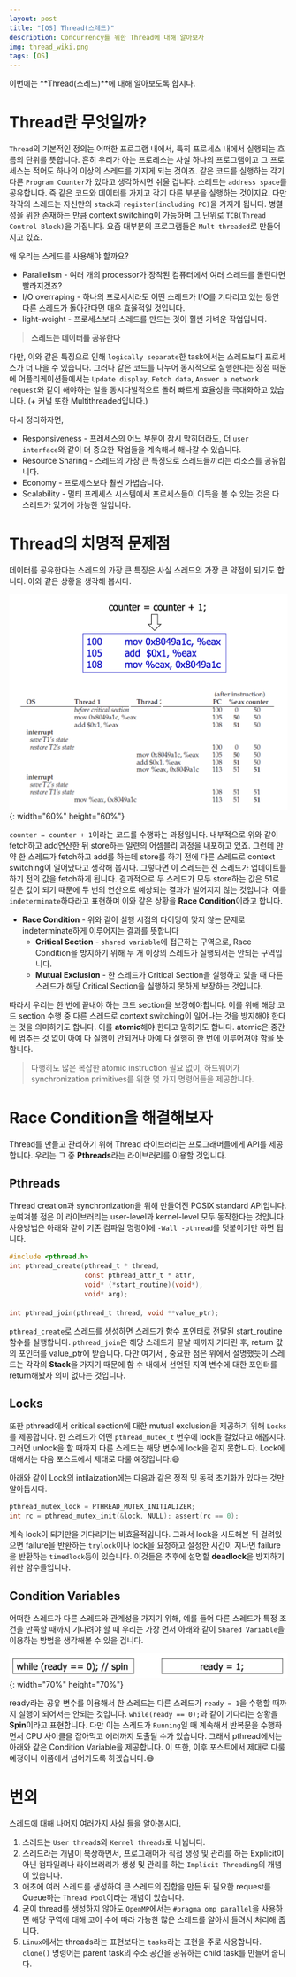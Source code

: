 ```yaml
---
layout: post
title: "[OS] Thread(스레드)"
description: Concurrency를 위한 Thread에 대해 알아보자
img: thread_wiki.png
tags: [OS]
---
```


이번에는 **Thread(스레드)**에 대해 알아보도록 합시다.

# Thread란 무엇일까?

`Thread`의 기본적인 정의는 어떠한 프로그램 내에서, 특히 프로세스 내에서 실행되는 흐름의 단위를 뜻합니다. 흔히 우리가 아는 프로레스는 사실 하나의 프로그램이고 그 프로세스는 적어도 하나의 이상의 스레드를 가지게 되는 것이죠. 같은 코드를 실행하는 각기 다른 `Program Counter`가 있다고 생각하시면 쉬울 겁니다. 스레드는 `address space`를 공유합니다. 즉 같은 코드와 데이터를 가지고 각기 다른 부분을 실행하는 것이지요. 다만 각각의 스레드는 자신만의 `stack`과 `register(including PC)`을 가지게 됩니다. 병렬성을 위한 존재하는 만큼 context switching이 가능하며 그 단위로 `TCB(Thread Control Block)`을 가집니다. 요즘 대부분의 프로그램들은 `Mult-threaded`로 만들어지고 있죠.

왜 우리는 스레드를 사용해야 할까요?

- Parallelism - 여러 개의 processor가 장착된 컴퓨터에서 여러 스레드를 돌린다면 빨라지겠죠?
- I/O overraping - 하나의 프로세서라도 어떤 스레드가 I/O를 기다리고 있는 동안 다른 스레드가 돌아간다면 매우 효율적일 것입니다.
- light-weight - 프로세스보다 스레드를 만드는 것이 훨씬 가벼운 작업입니다.

> **스레드는 데이터를 공유한다**

다만, 이와 같은 특징으로 인해 `logically separate`한 task에서는 스레드보다 프로세스가 더 나을 수 있습니다. 그러나 같은 코드를 나누어 동시적으로 실행한다는 장점 때문에 어플리케이션들에서는 `Update display`, `Fetch data`, `Answer a network request`와 같이 해야하는 일을 동시다발적으로 돌려 빠르게 효율성을 극대화하고 있습니다.
(+ 커널 또한 Multithreaded입니다.)

다시 정리하자면,

- Responsiveness - 프레세스의 어느 부분이 잠시 막히더라도, 더 `user interface`와 같이 더 중요한 작업들을 계속해서 해나갈 수 있습니다.
- Resource Sharing - 스레드의 가장 큰 특징으로 스레드들끼리는 리소스를 공유합니다.
- Economy - 프로세스보다 훨씬 가볍습니다.
- Scalability - 멀티 프레세스 시스템에서 프로세스들이 이득을 볼 수 있는 것은 다 스레드가 있기에 가능한 일입니다.

# Thread의 치명적 문제점

데이터를 공유한다는 스레드의 가장 큰 특징은 사실 스레드의 가장 큰 약점이 되기도 합니다.
아와 같은 상황을 생각해 봅시다.

![uncontrolled_scheduling](/assets/img/os_thread/uncontrolled_scheduling.png){: width="60%" height="60%"}

`counter = counter + 1`이라는 코드를 수행하는 과정입니다. 내부적으로 위와 같이 fetch하고 add연산한 뒤 store하는 일련의 어셈블리 과정을 내포하고 있죠. 그런데 만약 한 스레드가 fetch하고 add를 하는데 store를 하기 전에 다른 스레드로 context switching이 일어났다고 생각해 봅시다. 그렇다면 이 스레드는 전 스레드가 업데이트를 하기 전의 값을 fetch하게 됩니다. 결과적으로 두 스레드가 모두 store하는 값은 51로 같은 값이 되기 때문에 두 번의 연산으로 예상되는 결과가 벌어지지 않는 것입니다. 이를 `indeterminate`하다라고 표현하며 이와 같은 상황을 **Race Condition**이라고 합니다.

- **Race Condition** - 위와 같이 실행 시점의 타이밍이 맞지 않는 문제로 indeterminate하게 이루어지는 결과를 뜻합니다
  - **Critical Section** - `shared variable`에 접근하는 구역으로, Race Condition을 방지하기 위해 두 개 이상의 스레드가 실행되서는 안되는 구역입니다.
  - **Mutual Exclusion** - 한 스레드가 Critical Section을 실행하고 있을 때 다른 스레드가 해당 Critical Section을 실행하지 못하게 보장하는 것입니다.

따라서 우리는 한 번에 끝내야 하는 코드 section을 보장해야합니다. 이를 위해 해당 코드 section 수행 중 다른 스레드로 context switching이 일어나는 것을 방지해야 한다는 것을 의미하기도 합니다. 이를 **atomic**해야 한다고 말하기도 합니다. atomic은 중간에 멈추는 것 없이 아예 다 실행이 안되거나 아예 다 실행히 한 번에 이루어져야 함을 뜻합니다.

> 다행히도 많은 복잡한 atomic instruction 필요 없이, 하드웨어가 synchronization primitives를 위한 몇 가지 명령어들을 제공합니다.

# Race Condition을 해결해보자

Thread를 만들고 관리하기 위해 Thread 라이브러리는 프로그래머들에게 API를 제공합니다. 우리는 그 중 **Pthreads**라는 라이브러리를 이용할 것입니다.

## Pthreads

Thread creation과 synchronization을 위해 만들어진 POSIX standard API입니다. 눈여겨볼 점은 이 라이브러리는 user-level과 kernel-level 모두 동작한다는 것입니다. 사용방법은 아래와 같이 기존 컴파일 명령어에 `-Wall -pthread`를 덧붙이기만 하면 됩니다.

```c
#include <pthread.h>
int pthread_create(pthread_t * thread,
                   const pthread_attr_t * attr,
                   void* (*start_routine)(void*),
                   void* arg);

int pthread_join(pthread_t thread, void **value_ptr);
```

`pthread_create`로 스레드를 생성하면 스레드가 함수 포인터로 전달된 start_routine 함수를 실행합니다. `pthread_join`은 해당 스레드가 끝날 때까지 기다린 후, return 값의 포인터를 value_ptr에 받습니다. 다만 여기서 , 중요한 점은 위에서 설명했듯이 스레드는 각각의 **Stack**을 가지기 때문에 함 수 내에서 선언된 지역 변수에 대한 포인터를 return해봤자 의미 없다는 것입니다.

## Locks

또한 pthread에서 critical section에 대한 mutual exclusion을 제공하기 위해 `Locks`를 제공합니다. 한 스레드가 어떤 `pthread_mutex_t` 변수에 lock을 걸었다고 해봅시다. 그러면 unlock을 할 때까지 다른 스레드는 해당 변수에 lock을 걸지 못합니다. Lock에 대해서는 다음 포스트에서 제대로 다룰 예정입니다.:smile:

아래와 같이 Lock의 intilaization에는 다음과 같은 정적 및 동적 초기화가 있다는 것만 알아둡시다.

```c
pthread_mutex_lock = PTHREAD_MUTEX_INITIALIZER;
int rc = pthread_mutex_init(&lock, NULL); assert(rc == 0);
```

계속 lock이 되기만을 기다리기는 비효율적입니다. 그래서 lock을 시도해본 뒤 걸려있으면 failure을 반환하는 `trylock`이나 lock을 요청하고 설정한 시간이 지나면 failure을 반환하는 `timedlock`등이 있습니다. 이것들은 추후에 설명할 **deadlock**을 방지하기 위한 함수들입니다.

## Condition Variables

어떠한 스레드가 다른 스레드와 관계성을 가지기 위해, 예를 들어 다른 스레드가 특정 조건을 만족할 때까지 기다려야 할 때 우리는 가장 먼저 아래와 같이 `Shared Variable`을 이용하는 방법을 생각해볼 수 있을 겁니다.

![spin_exampel](/assets/img/os_thread/spin_example.png){: width="70%" height="70%"}

ready라는 공유 변수를 이용해서 한 스레드는 다른 스레드가 `ready = 1`을 수행할 때까지 실행이 되어서는 안되는 것입니다. `while(ready == 0);`과 같이 기다리는 상황을 **Spin**이라고 표현합니다. 다만 이는 스레드가 `Running`일 때 계속해서 반복문을 수행하면서 CPU 사이클을 잡아먹고 에러까지 도출될 수가 있습니다. 그래서 pthread에서는 아래와 같은 Condition Variable을 제공합니다. 이 또한, 이후 포스트에서 제대로 다룰 예정이니 이쯤에서 넘어가도록 하겠습니다.:smile:

# 번외

스레드에 대해 나머지 여러가지 사실 들을 알아봅시다.

1. 스레드는 `User thread`s와 `Kernel threads`로 나뉩니다.
2. 스레드라는 개념이 북상하면서, 프로그래머가 직접 생성 및 관리를 하는 Explicit이 아닌 컴파일러나 라이브러리가 생성 및 관리를 하는 `Implicit Threading`의 개념이 있습니다.
3. 애초에 여러 스레드를 생성하여 큰 스레드의 집합을 만든 뒤 필요한 request를 Queue하는 `Thread Pool`이라는 개념이 있습니다.
4. 굳이 thread를 생성하지 않아도 `OpenMP`에서는 `#pragma omp parallel`을 사용하면 해당 구역에 대해 코어 수에 따라 가능한 많은 스레드를 알아서 돌려서 처리해 줍니다.
5. `Linux`에서는 threads라는 표현보다는 `tasks`라는 표현을 주로 사용합니다. `clone()` 명령어는 parent task의 주소 공간을 공유하는 child task를 만들어 줍니다.
